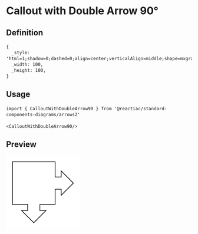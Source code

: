 # Callout with Double Arrow 90°

## Definition

```
{
  _style: 'html=1;shadow=0;dashed=0;align=center;verticalAlign=middle;shape=mxgraph.arrows2.calloutDouble90Arrow;dy1=10;dx1=20;dx2=70;dy2=70;arrowHead=10;',
  _width: 100,
  _height: 100,
}
```

## Usage

```
import { CalloutWithDoubleArrow90 } from '@reactiac/standard-components-diagrams/arrows2'

<CalloutWithDoubleArrow90/>
```

## Preview

<img src="./callout-with-double-arrow-90.png" width="200"/>

